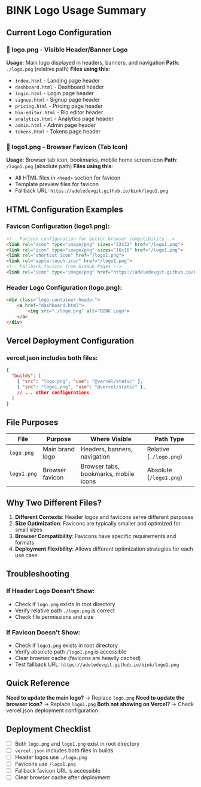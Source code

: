 # BINK Logo Usage Summary

## Current Logo Configuration

### 📁 **logo.png** - Visible Header/Banner Logo
**Usage**: Main logo displayed in headers, banners, and navigation
**Path**: `./logo.png` (relative path)
**Files using this**:
- `index.html` - Landing page header
- `dashboard.html` - Dashboard header
- `login.html` - Login page header
- `signup.html` - Signup page header
- `pricing.html` - Pricing page header
- `bio-editor.html` - Bio editor header
- `analytics.html` - Analytics page header
- `admin.html` - Admin page header
- `tokens.html` - Tokens page header

### 🔖 **logo1.png** - Browser Favicon (Tab Icon)
**Usage**: Browser tab icon, bookmarks, mobile home screen icon
**Path**: `/logo1.png` (absolute path)
**Files using this**:
- All HTML files in `<head>` section for favicon
- Template preview files for favicon
- Fallback URL: `https://adeledevgit.github.io/bink/logo1.png`

## HTML Configuration Examples

### Favicon Configuration (logo1.png):
```html
<!-- Favicon configuration for better browser compatibility -->
<link rel="icon" type="image/png" sizes="32x32" href="/logo1.png">
<link rel="icon" type="image/png" sizes="16x16" href="/logo1.png">
<link rel="shortcut icon" href="/logo1.png">
<link rel="apple-touch-icon" href="/logo1.png">
<!-- Fallback favicon from GitHub Pages -->
<link rel="icon" type="image/png" href="https://adeledevgit.github.io/bink/logo1.png">
```

### Header Logo Configuration (logo.png):
```html
<div class="logo-container-header">
    <a href="dashboard.html">
        <img src="./logo.png" alt="BINK Logo">
    </a>
</div>
```

## Vercel Deployment Configuration

### vercel.json includes both files:
```json
{
  "builds": [
    { "src": "logo.png", "use": "@vercel/static" },
    { "src": "logo1.png", "use": "@vercel/static" },
    // ... other configurations
  ]
}
```

## File Purposes

| File | Purpose | Where Visible | Path Type |
|------|---------|---------------|-----------|
| `logo.png` | Main brand logo | Headers, banners, navigation | Relative (`./logo.png`) |
| `logo1.png` | Browser favicon | Browser tabs, bookmarks, mobile icons | Absolute (`/logo1.png`) |

## Why Two Different Files?

1. **Different Contexts**: Header logos and favicons serve different purposes
2. **Size Optimization**: Favicons are typically smaller and optimized for small sizes
3. **Browser Compatibility**: Favicons have specific requirements and formats
4. **Deployment Flexibility**: Allows different optimization strategies for each use case

## Troubleshooting

### If Header Logo Doesn't Show:
- Check if `logo.png` exists in root directory
- Verify relative path `./logo.png` is correct
- Check file permissions and size

### If Favicon Doesn't Show:
- Check if `logo1.png` exists in root directory
- Verify absolute path `/logo1.png` is accessible
- Clear browser cache (favicons are heavily cached)
- Test fallback URL: `https://adeledevgit.github.io/bink/logo1.png`

## Quick Reference

**Need to update the main logo?** → Replace `logo.png`
**Need to update the browser icon?** → Replace `logo1.png`
**Both not showing on Vercel?** → Check vercel.json deployment configuration

## Deployment Checklist

- [ ] Both `logo.png` and `logo1.png` exist in root directory
- [ ] `vercel.json` includes both files in builds
- [ ] Header logos use `./logo.png`
- [ ] Favicons use `/logo1.png`
- [ ] Fallback favicon URL is accessible
- [ ] Clear browser cache after deployment
